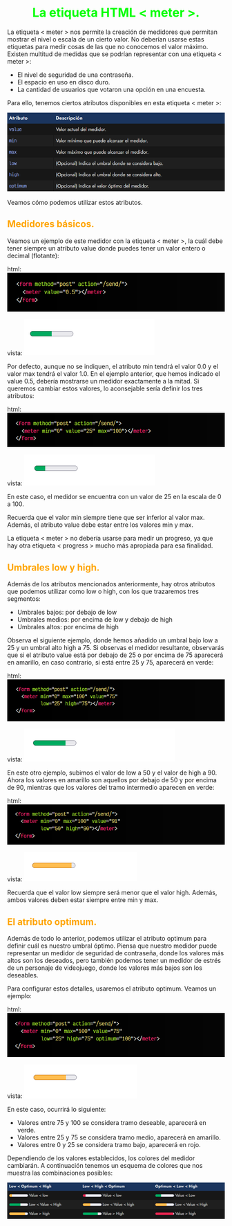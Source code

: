 # <span style="color:lime"><center>La etiqueta HTML < meter >.<center></center></span>

La etiqueta < meter > nos permite la creación de medidores que permitan mostrar el nivel o escala de un cierto valor. No deberían usarse estas etiquetas para medir cosas de las que no conocemos el valor máximo. Existen multitud de medidas que se podrían representar con una etiqueta < meter >:

   - El nivel de seguridad de una contraseña.
   - El espacio en uso en disco duro.
   - La cantidad de usuarios que votaron una opción en una encuesta.

Para ello, tenemos ciertos atributos disponibles en esta etiqueta < meter >:

![alt text](./imagenes-la-etiqueta-html-meter/image.png)

Veamos cómo podemos utilizar estos atributos.

## <span style="color:orange">Medidores básicos.</span>
Veamos un ejemplo de este medidor con la etiqueta < meter >, la cuál debe tener siempre un atributo value donde puedes tener un valor entero o decimal (flotante):

html:
![alt text](./imagenes-la-etiqueta-html-meter/image-1.png)

vista:
![alt text](./imagenes-la-etiqueta-html-meter/image-2.png)

Por defecto, aunque no se indiquen, el atributo min tendrá el valor 0.0 y el valor max tendrá el valor 1.0. En el ejemplo anterior, que hemos indicado el value 0.5, debería mostrarse un medidor exactamente a la mitad. Si queremos cambiar estos valores, lo aconsejable sería definir los tres atributos:

html:
![alt text](./imagenes-la-etiqueta-html-meter/image-3.png)

vista:
![alt text](./imagenes-la-etiqueta-html-meter/image-4.png)

En este caso, el medidor se encuentra con un valor de 25 en la escala de 0 a 100.

Recuerda que el valor min siempre tiene que ser inferior al valor max. Además, el atributo value debe estar entre los valores min y max.

La etiqueta < meter > no debería usarse para medir un progreso, ya que hay otra etiqueta < progress > mucho más apropiada para esa finalidad.

## <span style="color:orange">Umbrales low y high.</span>
Además de los atributos mencionados anteriormente, hay otros atributos que podemos utilizar como low o high, con los que trazaremos tres segmentos:

 -   Umbrales bajos: por debajo de low
 -   Umbrales medios: por encima de low y debajo de high
 -   Umbrales altos: por encima de high

Observa el siguiente ejemplo, donde hemos añadido un umbral bajo low a 25 y un umbral alto high a 75. Si observas el medidor resultante, observarás que si el atributo value está por debajo de 25 o por encima de 75 aparecerá en amarillo, en caso contrario, si está entre 25 y 75, aparecerá en verde:

html:
![alt text](./imagenes-la-etiqueta-html-meter/image-5.png)

vista:
![alt text](./imagenes-la-etiqueta-html-meter/image-6.png)

En este otro ejemplo, subimos el valor de low a 50 y el valor de high a 90. Ahora los valores en amarillo son aquellos por debajo de 50 y por encima de 90, mientras que los valores del tramo intermedio aparecen en verde:

html:
![alt text](./imagenes-la-etiqueta-html-meter/image-7.png)

vista:
![alt text](./imagenes-la-etiqueta-html-meter/image-8.png)

Recuerda que el valor low siempre será menor que el valor high. Además, ambos valores deben estar siempre entre min y max.

## <span style="color:orange">El atributo optimum.</span>
Además de todo lo anterior, podemos utilizar el atributo optimum para definir cuál es nuestro umbral óptimo. Piensa que nuestro medidor puede representar un medidor de seguridad de contraseña, donde los valores más altos son los deseados, pero también podemos tener un medidor de estrés de un personaje de videojuego, donde los valores más bajos son los deseables.

Para configurar estos detalles, usaremos el atributo optimum. Veamos un ejemplo:

html:
![alt text](./imagenes-la-etiqueta-html-meter/image-9.png)

vista:
![alt text](./imagenes-la-etiqueta-html-meter/image-10.png)

En este caso, ocurrirá lo siguiente:

 -   Valores entre 75 y 100 se considera tramo deseable, aparecerá en verde.
 -   Valores entre 25 y 75 se considera tramo medio, aparecerá en amarillo.
 -   Valores entre 0 y 25 se considera tramo bajo, aparecerá en rojo.

Dependiendo de los valores establecidos, los colores del medidor cambiarán. A continuación tenemos un esquema de colores que nos muestra las combinaciones posibles:

![alt text](./imagenes-la-etiqueta-html-meter/image-11.png)


